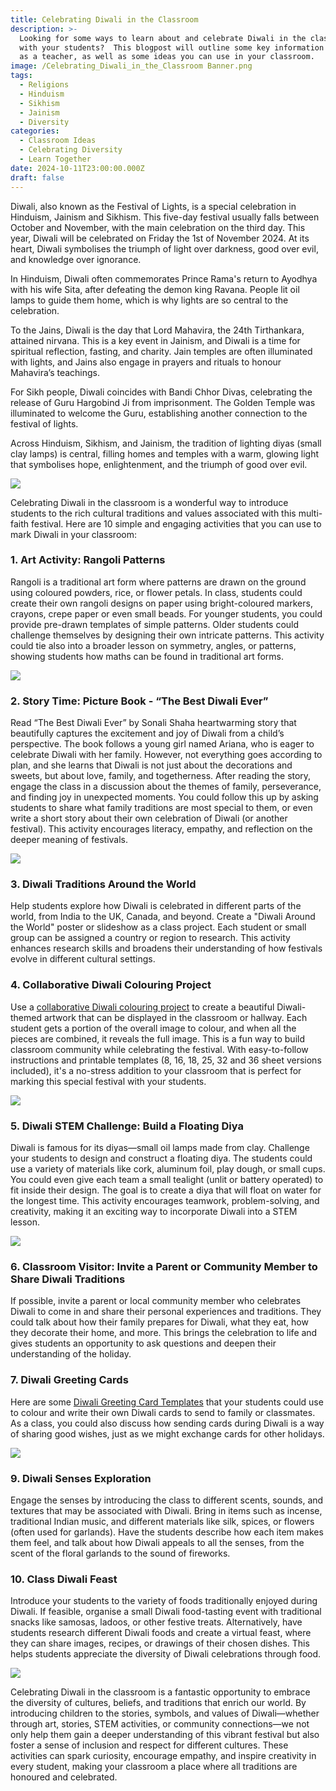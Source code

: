 ```yaml
---
title: Celebrating Diwali in the Classroom
description: >-
  Looking for some ways to learn about and celebrate Diwali in the classroom
  with your students?  This blogpost will outline some key information for you
  as a teacher, as well as some ideas you can use in your classroom.
image: /Celebrating_Diwali_in_the_Classroom Banner.png
tags:
  - Religions
  - Hinduism
  - Sikhism
  - Jainism
  - Diversity
categories:
  - Classroom Ideas
  - Celebrating Diversity
  - Learn Together
date: 2024-10-11T23:00:00.000Z
draft: false
---
```


Diwali, also known as the Festival of Lights, is a special celebration in Hinduism, Jainism and Sikhism.  This five-day festival usually falls between October and November, with the main celebration on the third day. This year, Diwali will be celebrated on Friday the 1st of November 2024.  At its heart, Diwali symbolises the triumph of light over darkness, good over evil, and knowledge over ignorance.

In Hinduism, Diwali often commemorates Prince Rama's return to Ayodhya with his wife Sita, after defeating the demon king Ravana. People lit oil lamps to guide them home, which is why lights are so central to the celebration.

To the Jains, Diwali is the day that Lord Mahavira, the 24th Tirthankara, attained nirvana.  This is a key event in Jainism, and Diwali is a time for spiritual reflection, fasting, and charity. Jain temples are often illuminated with lights, and Jains also engage in prayers and rituals to honour Mahavira’s teachings.

For Sikh people, Diwali coincides with Bandi Chhor Divas, celebrating the release of Guru Hargobind Ji from imprisonment. The Golden Temple was illuminated to welcome the Guru, establishing another connection to the festival of lights.

Across Hinduism, Sikhism, and Jainism, the tradition of lighting diyas (small clay lamps) is central, filling homes and temples with a warm, glowing light that symbolises hope, enlightenment, and the triumph of good over evil.

![](/Diya_Diwali_in_the_Classroom.jpg)

Celebrating Diwali in the classroom is a wonderful way to introduce students to the rich cultural traditions and values associated with this multi-faith festival. Here are 10 simple and engaging activities that you can use to mark Diwali in your classroom:

### 1. Art Activity: Rangoli Patterns

Rangoli is a traditional art form where patterns are drawn on the ground using coloured powders, rice, or flower petals. In class, students could create their own rangoli designs on paper using bright-coloured markers, crayons, crepe paper or even small beads. For younger students, you could provide pre-drawn templates of simple patterns. Older students could challenge themselves by designing their own intricate patterns. This activity could tie also into a broader lesson on symmetry, angles, or patterns, showing students how maths can be found in traditional art forms.

![](/Rangoli_Design_Diwali_in_the_Classroom.jpg)

### 2. Story Time: Picture Book - “The Best Diwali Ever”

Read “The Best Diwali Ever” by Sonali Shaha heartwarming story that beautifully captures the excitement and joy of Diwali from a child’s perspective. The book follows a young girl named Ariana, who is eager to celebrate Diwali with her family. However, not everything goes according to plan, and she learns that Diwali is not just about the decorations and sweets, but about love, family, and togetherness. After reading the story, engage the class in a discussion about the themes of family, perseverance, and finding joy in unexpected moments. You could follow this up by asking students to share what family traditions are most special to them, or even write a short story about their own celebration of Diwali (or another festival). This activity encourages literacy, empathy, and reflection on the deeper meaning of festivals.

![](/The_Best_Diwali_Ever_Classroom_Ideas_for_Diwali.jpg)

### 3. Diwali Traditions Around the World

Help students explore how Diwali is celebrated in different parts of the world, from India to the UK, Canada, and beyond. Create a "Diwali Around the World" poster or slideshow as a class project. Each student or small group can be assigned a country or region to research. This activity enhances research skills and broadens their understanding of how festivals evolve in different cultural settings.

### 4. Collaborative Diwali Colouring Project

Use a [collaborative Diwali colouring project](https://www.teacherspayteachers.com/Product/Diwali-Collaborative-Art-Coloring-Project-12350575?st=8c96cf8840b170db84eb8c02aca3f937\&utm_source=My%20Blog\&utm_campaign=Diwali%20Blog%20Post) to create a beautiful Diwali-themed artwork that can be displayed in the classroom or hallway. Each student gets a portion of the overall image to colour, and when all the pieces are combined, it reveals the full image. This is a fun way to build classroom community while celebrating the festival. With easy-to-follow instructions and printable templates (8, 16, 18, 25, 32 and 36 sheet versions included), it's a no-stress addition to your classroom that is perfect for marking this special festival with your students.

![](/Diwali_Collaborative_Colouring_Project_1.png)

### 5. Diwali STEM Challenge: Build a Floating Diya

Diwali is famous for its diyas—small oil lamps made from clay. Challenge your students to design and construct a floating diya.  The students could use a variety of materials like cork, aluminum foil, play dough, or small cups. You could even give each team a small tealight (unlit or battery operated) to fit inside their design.  The goal is to create a diya that will float on water for the longest time.  This activity encourages teamwork, problem-solving, and creativity, making it an exciting way to incorporate Diwali into a STEM lesson.

![](/Floating_Diya_Diwali_in_the_Classroom_Ideas.jpg)

### 6. Classroom Visitor: Invite a Parent or Community Member to Share Diwali Traditions

If possible, invite a parent or local community member who celebrates Diwali to come in and share their personal experiences and traditions. They could talk about how their family prepares for Diwali, what they eat, how they decorate their home, and more. This brings the celebration to life and gives students an opportunity to ask questions and deepen their understanding of the holiday.

### 7. Diwali Greeting Cards 

Here are some [Diwali Greeting Card Templates](https://www.teacherspayteachers.com/Product/Diwali-Card-Templates-8866707?utm_source=My%20Blog\&utm_campaign=Diwali%20Blog%20Post) that your students could use to colour and write their own Diwali cards to send to family or classmates.  As a class, you could also discuss how sending cards during Diwali is a way of sharing good wishes, just as we might exchange cards for other holidays.

![](/Diwali-Card-Templates-1.png)

### 9. Diwali Senses Exploration

Engage the senses by introducing the class to different scents, sounds, and textures that may be associated with Diwali. Bring in items such as incense, traditional Indian music, and different materials like silk, spices, or flowers (often used for garlands). Have the students describe how each item makes them feel, and talk about how Diwali appeals to all the senses, from the scent of the floral garlands to the sound of fireworks.

### 10. Class Diwali Feast

Introduce your students to the variety of foods traditionally enjoyed during Diwali. If feasible, organise a small Diwali food-tasting event with traditional snacks like samosas, ladoos, or other festive treats. Alternatively, have students research different Diwali foods and create a virtual feast, where they can share images, recipes, or drawings of their chosen dishes. This helps students appreciate the diversity of Diwali celebrations through food.

![](/Food_Diwali_Classroom_ideas.jpg)

Celebrating Diwali in the classroom is a fantastic opportunity to embrace the diversity of cultures, beliefs, and traditions that enrich our world. By introducing children to the stories, symbols, and values of Diwali—whether through art, stories, STEM activities, or community connections—we not only help them gain a deeper understanding of this vibrant festival but also foster a sense of inclusion and respect for different cultures. These activities can spark curiosity, encourage empathy, and inspire creativity in every student, making your classroom a place where all traditions are honoured and celebrated.
